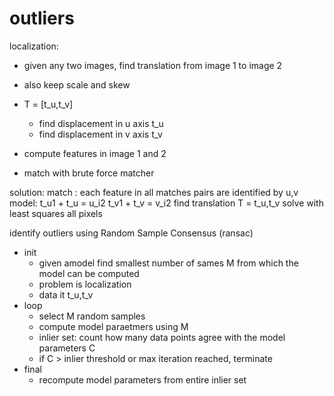 # outliers

localization:

- given any two images, find translation from image 1 to image 2
- also keep scale and skew

- T = [t_u,t_v]
  - find displacement in u axis t_u
  - find displacement in v axis t_v
- compute features in image 1 and 2
- match with brute force matcher

solution:
match : each feature in all matches pairs are identified by u,v
model:
t_u1 + t_u = u_i2
t_v1 + t_v = v_i2
find translation T = t_u,t_v solve with least squares all pixels

identify outliers using Random Sample Consensus (ransac)

- init
  - given amodel find smallest number of sames M from which the model can be computed
  - problem is localization
  - data it t_u,t_v
- loop
  - select M random samples
  - compute model paraetmers using M
  - inlier set: count how many data points agree with the model parameters C
  - if C > inlier threshold or max iteration reached, terminate
- final
  - recompute model parameters from entire inlier set
